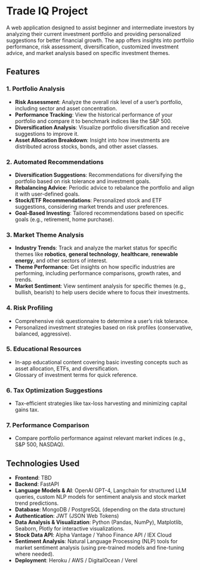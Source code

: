 # Trade IQ Project

A web application designed to assist beginner and intermediate investors by analyzing their current investment portfolio and providing personalized suggestions for better financial growth. The app offers insights into portfolio performance, risk assessment, diversification, customized investment advice, and market analysis based on specific investment themes.

## Features

### 1. **Portfolio Analysis**
   - **Risk Assessment**: Analyze the overall risk level of a user’s portfolio, including sector and asset concentration.
   - **Performance Tracking**: View the historical performance of your portfolio and compare it to benchmark indices like the S&P 500.
   - **Diversification Analysis**: Visualize portfolio diversification and receive suggestions to improve it.
   - **Asset Allocation Breakdown**: Insight into how investments are distributed across stocks, bonds, and other asset classes.

### 2. **Automated Recommendations**
   - **Diversification Suggestions**: Recommendations for diversifying the portfolio based on risk tolerance and investment goals.
   - **Rebalancing Advice**: Periodic advice to rebalance the portfolio and align it with user-defined goals.
   - **Stock/ETF Recommendations**: Personalized stock and ETF suggestions, considering market trends and user preferences.
   - **Goal-Based Investing**: Tailored recommendations based on specific goals (e.g., retirement, home purchase).

### 3. **Market Theme Analysis**
   - **Industry Trends**: Track and analyze the market status for specific themes like **robotics**, **general technology**, **healthcare**, **renewable energy**, and other sectors of interest.
   - **Theme Performance**: Get insights on how specific industries are performing, including performance comparisons, growth rates, and trends.
   - **Market Sentiment**: View sentiment analysis for specific themes (e.g., bullish, bearish) to help users decide where to focus their investments.

### 4. **Risk Profiling**
   - Comprehensive risk questionnaire to determine a user’s risk tolerance.
   - Personalized investment strategies based on risk profiles (conservative, balanced, aggressive).

### 5. **Educational Resources**
   - In-app educational content covering basic investing concepts such as asset allocation, ETFs, and diversification.
   - Glossary of investment terms for quick reference.

### 6. **Tax Optimization Suggestions**
   - Tax-efficient strategies like tax-loss harvesting and minimizing capital gains tax.

### 7. **Performance Comparison**
   - Compare portfolio performance against relevant market indices (e.g., S&P 500, NASDAQ).

## Technologies Used
- **Frontend**: TBD
- **Backend**: FastAPI
- **Language Models & AI**: OpenAI GPT-4, Langchain for structured LLM queries, custom NLP models for sentiment analysis and stock market trend predictions.
- **Database**: MongoDB / PostgreSQL (depending on the data structure)
- **Authentication**: JWT (JSON Web Tokens)
- **Data Analysis & Visualization**: Python (Pandas, NumPy), Matplotlib, Seaborn, Plotly for interactive visualizations.
- **Stock Data API**: Alpha Vantage / Yahoo Finance API / IEX Cloud
- **Sentiment Analysis**: Natural Language Processing (NLP) tools for market sentiment analysis (using pre-trained models and fine-tuning where needed).
- **Deployment**: Heroku / AWS / DigitalOcean / Verel
